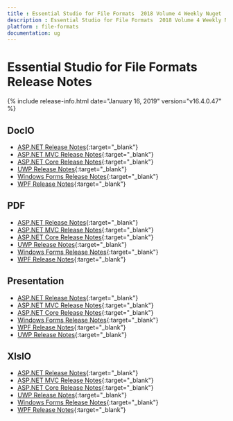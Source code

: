 ```yaml
---
title : Essential Studio for File Formats  2018 Volume 4 Weekly Nuget  Release Notes  
description : Essential Studio for File Formats  2018 Volume 4 Weekly Nuget  Release Notes  
platform : file-formats
documentation: ug
---
```


# Essential Studio for File Formats  Release Notes  

{% include release-info.html date="January 16, 2019"  version="v16.4.0.47" %} 

## DocIO

* [ASP.NET Release Notes](/aspnet/release-notes/v16.4.0.47#docio){:target="_blank"}
* [ASP.NET MVC Release Notes](/aspnetmvc/release-notes/v16.4.0.47#docio){:target="_blank"}
* [ASP.NET Core Release Notes](/aspnet-core/release-notes/v16.4.0.47#docio){:target="_blank"}
* [UWP Release Notes](/uwp/release-notes/v16.4.0.47#docio){:target="_blank"}
* [Windows Forms Release Notes](/windowsforms/release-notes/v16.4.0.47#docio){:target="_blank"}
* [WPF Release Notes](/wpf/release-notes/v16.4.0.47#docio){:target="_blank"}


## PDF

* [ASP.NET Release Notes](/aspnet/release-notes/v16.4.0.47#pdf){:target="_blank"}
* [ASP.NET MVC Release Notes](/aspnetmvc/release-notes/v16.4.0.47#pdf){:target="_blank"}
* [ASP.NET Core Release Notes](/aspnet-core/release-notes/v16.4.0.47#pdf){:target="_blank"}
* [UWP Release Notes](/uwp/release-notes/v16.4.0.47#pdf){:target="_blank"}
* [Windows Forms Release Notes](/windowsforms/release-notes/v16.4.0.47#pdf){:target="_blank"}
* [WPF Release Notes](/wpf/release-notes/v16.4.0.47#pdf){:target="_blank"}


## Presentation

* [ASP.NET Release Notes](/aspnet/release-notes/v16.4.0.47#presentation){:target="_blank"}
* [ASP.NET MVC Release Notes](/aspnetmvc/release-notes/v16.4.0.47#presentation){:target="_blank"}
* [ASP.NET Core Release Notes](/aspnet-core/release-notes/v16.4.0.47#presentation){:target="_blank"}
* [Windows Forms Release Notes](/windowsforms/release-notes/v16.4.0.47#presentation){:target="_blank"}
* [WPF Release Notes](/wpf/release-notes/v16.4.0.47#presentation){:target="_blank"}
* [UWP Release Notes](/uwp/release-notes/v16.4.0.47#presentation){:target="_blank"}


## XlsIO

* [ASP.NET Release Notes](/aspnet/release-notes/v16.4.0.47#xlsio){:target="_blank"}
* [ASP.NET MVC Release Notes](/aspnetmvc/release-notes/v16.4.0.47#xlsio){:target="_blank"}
* [ASP.NET Core Release Notes](/aspnet-core/release-notes/v16.4.0.47#xlsio){:target="_blank"}
* [UWP Release Notes](/uwp/release-notes/v16.4.0.47#xlsio){:target="_blank"}
* [Windows Forms Release Notes](/windowsforms/release-notes/v16.4.0.47#xlsio){:target="_blank"}
* [WPF Release Notes](/wpf/release-notes/v16.4.0.47#xlsio){:target="_blank"}